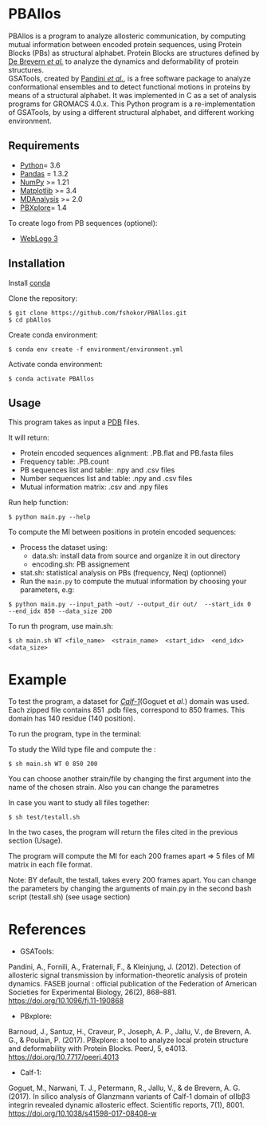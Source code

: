 # PBAllos

PBAllos is a program to analyze allosteric communication, by computing mutual information between encoded protein sequences, using Protein Blocks (PBs) as structural alphabet. Protein Blocks are structures defined by [De Brevern *et al.*](https://www.ncbi.nlm.nih.gov/pubmed/11025540) to analyze the dynamics and deformability of protein structures.   
GSATools, created by [Pandini *et al.*](https://academic.oup.com/bioinformatics/article/29/16/2053/200020), is a free software package to analyze conformational ensembles and to detect functional motions in proteins by means of a structural alphabet. It was implemented in C as a set of analysis programs for GROMACS 4.0.x.
This Python program is a re-implementation of GSATools, by using a different structural alphabet, and different working environment.

## Requirements

- [Python](https://www.python.org/)= 3.6
- [Pandas](https://pandas.pydata.org/) = 1.3.2
- [NumPy](https://numpy.org/) >= 1.21
- [Matplotlib](http://matplotlib.org/) >= 3.4
- [MDAnalysis](https://code.google.com/p/mdanalysis/) >= 2.0
- [PBXplore](https://pbxplore.readthedocs.io/en/latest/)= 1.4

To create logo from PB sequences (optionel):

- [WebLogo 3](http://weblogo.threeplusone.com/)


## Installation


Install [conda](https://conda.io/projects/conda/en/latest/user-guide/install/index.html)

Clone the repository:

```shell
$ git clone https://github.com/fshokor/PBAllos.git
$ cd pbAllos
```

Create conda environment:

```shell
$ conda env create -f environment/environment.yml
```

Activate conda environment:

```shell
$ conda activate PBAllos
```


## Usage

This program takes as input a [PDB](http://www.wwpdb.org/documentation/file-format) files.

It will return:
- Protein encoded sequences alignment: .PB.flat and PB.fasta files  
- Frequency table: .PB.count
- PB sequences list and table: .npy and .csv files
- Number sequences list and table: .npy and .csv files 
- Mutual information matrix: .csv and .npy files 
 
 Run help function:
 ```shell
$ python main.py --help 
```

To compute the MI between positions in protein encoded sequences:

* Process the dataset using:
   * data.sh: install data from source and organize it in out directory
   * encoding.sh: PB assignement 
* stat.sh: statistical analysis on PBs (frequency, Neq) (optionnel) 
* Run the `main.py` to compute the mutual information by choosing your parameters, e.g:

```shell
$ python main.py --input_path ~out/ --output_dir out/  --start_idx 0  --end_idx 850 --data_size 200
```
To run th program, use main.sh:

```shell
$ sh main.sh WT <file_name>  <strain_name>  <start_idx>  <end_idx>  <data_size>
```

# Example

To test the program, a dataset for [*Calf-1*](https://www.dsimb.inserm.fr/~debrevern/Calf-1Projekt/)(Goguet et *al*.) domain was used.
Each zipped file contains 851 .pdb files, correspond to 850 frames. This domain has 140 residue (140 position).

To run the program, type in the terminal:

To study the Wild type file and compute the :
```shell
$ sh main.sh WT 0 850 200
```
You can choose another strain/file by changing the first argument into the name of the chosen strain. Also you can change the parametres 

In case you want to study all files together:
```shell
$ sh test/testall.sh
```

In the two cases, the program will return the files cited in the previous section (Usage).

The program will compute the MI for each 200 frames apart => 5 files of MI matrix in each file format.

Note: BY default, the testall, takes every 200 frames apart. You can change the parameters by changing the arguments of main.py in the second bash script (testall.sh) (see usage section)


# References 

* GSATools: 

Pandini, A., Fornili, A., Fraternali, F., & Kleinjung, J. (2012). Detection of allosteric signal transmission by information-theoretic analysis of protein dynamics. FASEB journal : official publication of the Federation of American Societies for Experimental Biology, 26(2), 868–881. https://doi.org/10.1096/fj.11-190868


* PBxplore: 

Barnoud, J., Santuz, H., Craveur, P., Joseph, A. P., Jallu, V., de Brevern, A. G., & Poulain, P. (2017). PBxplore: a tool to analyze local protein structure and deformability with Protein Blocks. PeerJ, 5, e4013. https://doi.org/10.7717/peerj.4013


* Calf-1:

Goguet, M., Narwani, T. J., Petermann, R., Jallu, V., & de Brevern, A. G. (2017). In silico analysis of Glanzmann variants of Calf-1 domain of αIIbβ3 integrin revealed dynamic allosteric effect. Scientific reports, 7(1), 8001. https://doi.org/10.1038/s41598-017-08408-w


